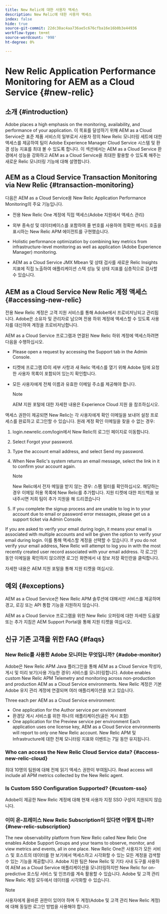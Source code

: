 ```yaml
---
title: New Relic에 대한 사용자 액세스
description: New Relic에 대한 사용자 액세스
index: false
hide: true
source-git-commit: 22dc38ac4aa736ae5c676cfba16e16b0b3e44936
workflow-type: tm+mt
source-wordcount: '998'
ht-degree: 0%

---
```



# New Relic Application Performance Monitoring for AEM as a Cloud Service {#new-relic}

## 소개 {#introduction}

Adobe places a high emphasis on the monitoring, availability, and performance of your application. 이 목표를 달성하기 위해 AEM as a Cloud Service은 표준 제품 서비스의 일부로서 사용자 정의 New Relic 모니터링 세트에 대한 액세스를 제공하여 팀이 Adobe Experience Manager Cloud Service 시스템 및 환경 성능 지표를 최대 볼 수 있도록 합니다. 이 섹션에서는 AEM as a Cloud Service 환경에서 성능을 강화하고 AEM as a Cloud Service을 최대한 활용할 수 있도록 해주는 새로운 Relic 모니터링 기능에 대해 설명합니다.

## AEM as a Cloud Service Transaction Monitoring via New Relic {#transaction-monitoring}

다음은 AEM as a Cloud Service용 New Relic Application Performance Monitoring의 주요 기능입니다.

* 전용 New Relic One 계정에 직접 액세스(Adobe 지원에서 액세스 관리)

* 외부 종속성 및 데이터베이스를 포함하여 줄 번호를 사용하여 정확한 메서드 호출을 표시하는 New Relic APM 에이전트를 구현했습니다.

* Holistic performance optimization by combining key metrics from infrastructure-level monitoring as well as application (Adobe Experience Manager) monitoring.

* AEM as a Cloud Service JMX Mbean 및 상태 검사를 새로운 Relic Insights 지표에 직접 노출하여 애플리케이션 스택 성능 및 상태 지표를 심층적으로 검사할 수 있습니다.

## AEM as a Cloud Service New Relic 계정 액세스 {#accessing-new-relic}

전용 New Relic 계정은 고객 지원 서비스를 통해 Adobe에서 프로비저닝되고 관리됩니다. Adobe은 소유자 및 관리자로 남으며 전용 하위 계정에 액세스할 수 있도록 사용자를 대신하여 계정을 프로비저닝합니다.

AEM as a Cloud Service 프로그램과 연결된 New Relic 하위 계정에 액세스하려면 다음을 수행하십시오.

* Please open a request by accessing the Support tab in the Admin Console.
* 티켓에 프로그램 ID의 세부 사항과 새 Relic 액세스를 열기 위해 Adobe 팀에 요청한 사용자 목록이 포함되어 있는지 확인합니다.
* 모든 사용자에게 전체 이름과 유효한 이메일 주소를 제공해야 합니다.

   >[!NOTE]
   >AEM 지원 포털에 대한 자세한 내용은 Experience Cloud 지원 을 참조하십시오.

액세스 권한이 제공되면 New Relic는 각 사용자에게 확인 이메일을 보내어 설정 프로세스를 완료하고 로그인할 수 있습니다. 원래 계정 확인 이메일을 찾을 수 없는 경우:

1. login.newrelic.com/login에서 New Relic의 로그인 페이지로 이동합니다.

1. Select Forgot your password.

1. Type the account email address, and select Send my password.

1. When New Relic&#39;s system returns an email message, select the link in it to confirm your account again.

   >[!NOTE]
   >New Relic에서 전자 메일을 받지 않는 경우:
   >스팸 필터를 확인하십시오. 해당하는 경우 이메일 허용 목록에 New Relic를 추가합니다.
   >지원 티켓에 대한 피드백을 보내주시면 저희 팀이 추가 지원을 해 드리겠습니다

1. If you complete the signup process and are unable to log in to your account due to email or password error messages, please get us a support ticket via Admin Console.

If you are asked to verify your email during login, it means your email is associated with multiple accounts and will be given the option to verify your email during login. 이를 통해 액세스할 계정을 선택할 수 있습니다. If you do not verify your email address, New Relic will attempt to log you in with the most recently created user record associated with your email address. 각 로그인 동안 이메일을 확인하지 않으려면 로그인 화면에서 내 정보 저장 확인란을 클릭합니다.

자세한 내용은 AEM 지원 포털을 통해 지원 티켓을 여십시오.

## 예외 {#exceptions}

AEM as a Cloud Service은 New Relic APM 솔루션에 대해서만 서비스를 제공하며 경고, 로깅 또는 API 통합 기능을 지원하지 않습니다.

AEM as a Cloud Service 프로그램을 위한 New Relic 오퍼링에 대한 자세한 도움말 또는 추가 지침은 AEM Support Portal을 통해 지원 티켓을 여십시오.

## 신규 기존 고객을 위한 FAQ {#faqs}

### New Relic를 사용한 Adobe 모니터는 무엇입니까? {#adobe-monitor}

Adobe은 New Relic APM Java 플러그인을 통해 AEM as a Cloud Service 작성자, 게시 및 미리 보기(사용 가능한 경우) 서비스를 모니터링합니다. Adobe enables custom New Relic APM Telemetry and monitoring across non-production and production AEM as a Cloud Service environments. New Relic 계정은 기본 Adobe 유지 관리 계정에 연결되며 여러 애플리케이션을 보고 있습니다.

Three each per AEM as a Cloud Service environment:

* One application for the Author service per environment
* 환경당 게시 서비스를 위한 하나의 애플리케이션(골든 게시 포함)
* One application for the Preview service per environment
Each application uses one license key, AEM as a Cloud Service environments will report to only one New Relic account. New Relic APM 및 Infrastructure에 대한 전체 모니터링 지표와 이벤트는 7일 동안 유지됩니다.

### Who can access the New Relic Cloud Service data? {#access-new-relic-cloud}

최대 10명의 팀원에 대해 전체 읽기 액세스 권한이 부여됩니다. Read access will include all APM metrics collected by the New Relic agent.

### Is Custom SSO Configuration Supported? {#custom-sso}

Adobe이 제공한 New Relic 계정에 대해 현재 사용자 지정 SSO 구성이 지원되지 않습니다.

### 이미 온-프레미스 New Relic Subscription이 있다면 어떻게 합니까? {#new-relic-subscription}

The new observability platform from New Relic called New Relic One enables Adobe Support Groups and your teams to observe, monitor, and view metrics and events, all in one place. New Relic One은 사용자가 모든 서비스 및 호스트의 데이터를 한 보기에서 액세스하고 시각화할 수 있는 모든 계정을 검색할 수 있는 기능을 제공합니다. Adobe 지원 팀은 New Relic 및 기타 사내 도구를 사용하여 AEM as a Cloud Service 애플리케이션을 모니터링하지만 New Relic for on-predictive 호스팅 서비스 및 인프라를 계속 활용할 수 있습니다. Adobe 및 고객 관리 New Relic 계정 모두에서 데이터를 시각화할 수 있습니다.

>[!NOTE]
>사용자에게 올바른 권한이 있어야 하며 두 계정(Adobe 및 고객 관리 New Relic 계정)에 대해 동일한 로그인 방법을 사용해야 합니다.


